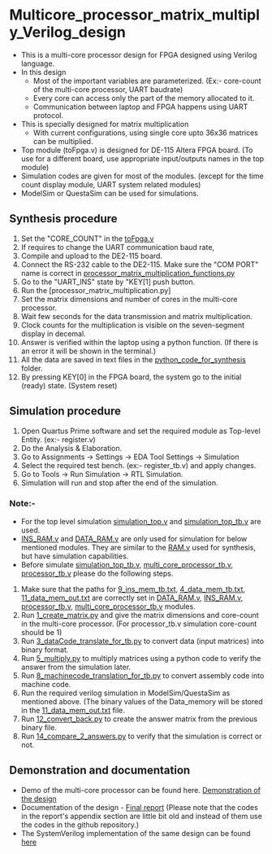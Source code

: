 # Multicore_processor_matrix_multiply_Verilog_design
* This is a multi-core processor design for FPGA designed using Verilog language.
* In this design
  * Most of the important variables are parameterized. (Ex:- core-count of the multi-core processor, UART baudrate)
  * Every core can access only the part of the memory allocated to it.
  * Communication between laptop and FPGA happens using UART protocol.
* This is specially designed for matrix multiplication 
  * With current configurations, using single core upto 36x36 matrices can be multiplied.
* Top module (toFpga.v) is designed for DE-115 Altera FPGA board. (To use for a different board, use appropriate input/outputs names in the top module)
* Simulation codes are given for most of the modules. (except for the time count display module, UART system related modules) 
* ModelSim or QuestaSim can be used for simulations.

## Synthesis procedure
1. Set the "CORE_COUNT" in the [toFpga.v](https://github.com/tharinduSamare/Multicore_processor_Matrix_multiply_verilog_design/blob/main/toFpga.v)
2. If requires to change the UART communication baud rate,
3. Compile and upload to the DE2-115 board.
4. Connect the RS-232 cable to the DE2-115. Make sure the "COM PORT" name is correct in [processor_matrix_multiplication_functions.py](https://github.com/tharinduSamare/Multicore_processor_Matrix_multiply_verilog_design/blob/main/python_code_for_synthesis/processor_matrix_multiplication_functions.py)
5. Go to the "UART_INS" state by "KEY[1] push button. 
6. Run the [processor_matrix_multiplication.py]
7. Set the matrix dimensions and number of cores in the multi-core processor. 
8. Wait few seconds for the data transmission and matrix multiplication.
9. Clock counts for the multiplication is visible on the seven-segment display in decemal. 
10. Answer is verified within the laptop using a python function. (If there is an error it will be shown in the terminal.)
11. All the data are saved in text files in the [python_code_for_synthesis](https://github.com/tharinduSamare/Multicore_processor_Matrix_multiply_verilog_design/tree/main/python_code_for_synthesis) folder.
12. By pressing KEY[0] in the FPGA board, the system go to the initial (ready) state. (System reset)

## Simulation procedure
1. Open Quartus Prime software and set the required module as Top-level Entity. (ex:- register.v)
2. Do the Analysis & Elaboration.
3. Go to Assignments -> Settings -> EDA Tool Settings -> Simulation
4. Select the required test bench. (ex:- register_tb.v) and apply changes.
5. Go to Tools -> Run Simulation -> RTL Simulation.
6. Simulation will run and stop after the end of the simulation.

### Note:-
* For the top level simulation [simulation_top.v](https://github.com/tharinduSamare/Multicore_processor_Matrix_multiply_verilog_design/blob/main/simulation_top.v) and [simulation_top_tb.v](https://github.com/tharinduSamare/Multicore_processor_Matrix_multiply_verilog_design/blob/main/simulation_top_tb.v) are used. 
* [INS_RAM.v](https://github.com/tharinduSamare/Multicore_processor_Matrix_multiply_verilog_design/blob/main/INS_RAM.v) and [DATA_RAM.v](https://github.com/tharinduSamare/Multicore_processor_Matrix_multiply_verilog_design/blob/main/DATA_RAM.v) are only used for simulation for below mentioned modules. They are similar to the [RAM.v](https://github.com/tharinduSamare/Multicore_processor_Matrix_multiply_verilog_design/blob/main/RAM.v) used for synthesis, but have simulation capabilities.
* Before simulate [simulation_top_tb.v](https://github.com/tharinduSamare/Multicore_processor_Matrix_multiply_verilog_design/blob/main/simulation_top_tb.v), [multi_core_processor_tb.v](https://github.com/tharinduSamare/Multicore_processor_Matrix_multiply_verilog_design/blob/main/multi_core_processor_tb.v), [processor_tb.v](https://github.com/tharinduSamare/Multicore_processor_Matrix_multiply_verilog_design/blob/main/processor_tb.v) please do the following steps.

1. Make sure that the paths for [9_ins_mem_tb.txt](https://github.com/tharinduSamare/Multicore_processor_Matrix_multiply_verilog_design/blob/main/matrix_generation_for_tb/9_ins_mem_tb.txt), [4_data_mem_tb.txt](https://github.com/tharinduSamare/Multicore_processor_Matrix_multiply_verilog_design/blob/main/matrix_generation_for_tb/4_data_mem_tb.txt), [11_data_mem_out.txt](https://github.com/tharinduSamare/Multicore_processor_Matrix_multiply_verilog_design/blob/main/matrix_generation_for_tb/11_data_mem_out.txt) are correctly set in [DATA_RAM.v](https://github.com/tharinduSamare/Multicore_processor_Matrix_multiply_verilog_design/blob/main/DATA_RAM.v), [INS_RAM.v](https://github.com/tharinduSamare/Multicore_processor_Matrix_multiply_verilog_design/blob/main/INS_RAM.v), [processor_tb.v](https://github.com/tharinduSamare/Multicore_processor_Matrix_multiply_verilog_design/blob/main/processor_tb.v), [multi_core_processor_tb.v](https://github.com/tharinduSamare/Multicore_processor_Matrix_multiply_verilog_design/blob/main/multi_core_processor_tb.v) modules.
2. Run [1_create_matrix.py](https://github.com/tharinduSamare/Multicore_processor_Matrix_multiply_verilog_design/blob/main/matrix_generation_for_tb/1_create_matrix.py) and give the matrix dimensions and core-count in the multi-core processor. (For processor_tb.v simulation core-count should be 1)
3. Run [3_dataCode_translate_for_tb.py](https://github.com/tharinduSamare/Multicore_processor_Matrix_multiply_verilog_design/blob/main/matrix_generation_for_tb/3_dataCode_translate_for_tb.py) to convert data (input matrices) into binary format.
4. Run [5_multiply.py](https://github.com/tharinduSamare/Multicore_processor_Matrix_multiply_verilog_design/blob/main/matrix_generation_for_tb/5_multiply.py) to multiply matrices using a python code to verify the answer from the simulation later.
5. Run [8_machinecode_translation_for_tb.py](https://github.com/tharinduSamare/Multicore_processor_Matrix_multiply_verilog_design/blob/main/matrix_generation_for_tb/8_machinecode_translation_for_tb.py) to convert assembly code into machine code.
6. Run the required verilog simulation in ModelSim/QuestaSim as mentioned above. (The binary values of the Data_memory will be stored in the [11_data_mem_out.txt](https://github.com/tharinduSamare/Multicore_processor_Matrix_multiply_verilog_design/blob/main/matrix_generation_for_tb/11_data_mem_out.txt) file. 
7. Run [12_convert_back.py](https://github.com/tharinduSamare/Multicore_processor_Matrix_multiply_verilog_design/blob/main/matrix_generation_for_tb/12_convert_back.py) to create the answer matrix from the previous binary file.
8. Run [14_compare_2_answers.py](https://github.com/tharinduSamare/Multicore_processor_Matrix_multiply_verilog_design/blob/main/matrix_generation_for_tb/14_compare_2_answers.py) to verify that the simulation is correct or not.

## Demonstration and documentation
* Demo of the multi-core processor can be found here. [Demonstration of the design](https://youtu.be/A8b6QhjnlR8)
* Documentation of the design - [Final report](https://github.com/tharinduSamare/Multicore_processor_Matrix_multiply_verilog_design/blob/main/FPGA%20based%20Multi-Core%20Processor_Final_Report.pdf) (Please note that the codes in the report's appendix section are little bit old and instead of them use the codes in the github repository.)
* The SystemVerilog implementation of the same design can be found [here](https://github.com/tharinduSamare/Multicore_processor_matrix_multiply_SystemVerilog_design)
